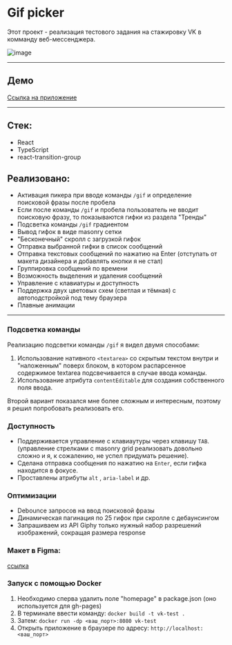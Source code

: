 # Gif picker

Этот проект - реализация тестового задания на стажировку VK в комманду веб-мессенджера.

![image](https://i.imgur.com/yY4lW5w.png)

---

## Демо

[Ссылка на приложение](https://mashtapok.github.io/vk-test-2022)

---

## Стек:

* React
* TypeScript
* react-transition-group

## Реализовано:

* Активация пикера при вводе команды `/gif` и определение поисковой фразы после пробела
* Если после команды `/gif` и пробела пользователь не вводит поисковую фразу, то показываются гифки из раздела "Тренды"
* Подсветка команды `/gif` градиентом
* Вывод гифок в виде masonry сетки
* "Бесконечный" скролл с загрузкой гифок
* Отправка выбранной гифки в список сообщений
* Отправка текстовых сообщений по нажатию на Enter (отступать от макета дизайнера и добавлять кнопки я не стал)
* Группировка сообщений по времени
* Возможность выделения и удаления сообщений
* Управление с клавиатуры и доступность
* Поддержка двух цветовых схем (светлая и тёмная) с автоподстройкой под тему браузера
* Плавные анимации

---

### Подсветка команды

Реализацию подсветки команды `/gif` я видел двумя способами:

1. Использование нативного `<textarea>` со скрытым текстом внутри и "наложенным" поверх блоком, в котором распарсенное
   содержимое textarea подсвечивается в случае ввода команды.
2. Использование атрибута `contentEditable` для создания собственного поля ввода.

Второй вариант показался мне более сложным и интересным, поэтому я решил попробовать реализовать его.

### Доступность

* Поддерживается управление с клавиаутуры через клавишу `TAB`. (управление стрелками с masonry grid реализовать довольно
  сложно и я, к сожалению, не успел придумать решение).
* Сделана отправка сообщения по нажатию на `Enter`, если гифка находится в фокусе.
* Проставлены атрибуты `alt` , `aria-label` и др.

### Оптимизации

* Debounce запросов на ввод поисковой фразы
* Динамическая пагинация по 25 гифок при скролле с дебаунсингом
* Запрашиваем из API Giphy только нужный набор разрешений изображений, сокращая размера response

### Макет в Figma:

[ссылка](https://www.figma.com/file/tiqe4OR4MQXNZKeB9GmxL3/GIF-picker)

### Запуск с помощью Docker

1. Необходимо сперва удалить поле "homepage" в package.json (оно используется для gh-pages)
2. В терминале ввести команду: `docker build -t vk-test .`
3. Затем: `docker run -dp <ваш_порт>:8080 vk-test`
4. Открыть приложение в браузере по адресу: `http://localhost:<ваш_порт>`
